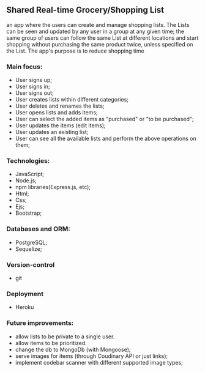 ## Shared Real-time Grocery/Shopping List
 an app where the users can create and manage shopping lists. The Lists can be seen and updated by any user in a group at any given time; the same group of users can follow the same List at different locations and start shopping without purchasing the same product twice, unless specified  on the List. The app's purpose is to reduce shopping time

### Main focus:
- User signs up;
- User signs in;
- User signs out;
- User creates lists within different categories;
- User deletes and renames the lists;
- User opens lists and adds items; 
- User can select the added items as "purchased" or "to be purchased";
- User updates the items (edit items);
- User updates an existing list;
- User can see all the available lists and perform the above operations on them;

### Technologies:
- JavaScript;
- Node.js;
- npm libraries(Express.js, etc);
- Html;
- Css;
- Ejs;
- Bootstrap;
### Databases and ORM:
- PostgreSQL;
- Sequelize;
### Version-control
- git
### Deployment
- Heroku
### Future improvements:
- allow lists to be private to a single user.
- allow items to be prioritized.
- change the db to MongoDb (with Mongoose);
- serve images for items (through Coudinary API or just links);
- implement codebar scanner with different supported image types;
